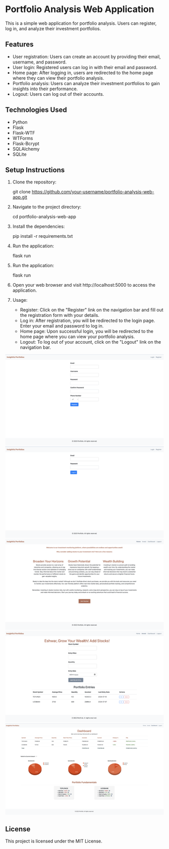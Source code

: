# Portfolio Analysis Web Application

This is a simple web application for portfolio analysis. Users can register, log in, and analyze their investment portfolios.

## Features

- User registration: Users can create an account by providing their email, username, and password.
- User login: Registered users can log in with their email and password.
- Home page: After logging in, users are redirected to the home page where they can view their portfolio analysis.
- Portfolio analysis: Users can analyze their investment portfolios to gain insights into their performance.
- Logout: Users can log out of their accounts.

## Technologies Used

- Python
- Flask
- Flask-WTF
- WTForms
- Flask-Bcrypt
- SQLAlchemy
- SQLite

## Setup Instructions

1. Clone the repository:

    git clone https://github.com/your-username/portfolio-analysis-web-app.git


2. Navigate to the project directory:

    cd portfolio-analysis-web-app


3. Install the dependencies:

    pip install -r requirements.txt


4. Run the application:

    flask run


5. Run the application:

    flask run


6. Open your web browser and visit http://localhost:5000 to access the application.


7. Usage:

    - Register: Click on the "Register" link on the navigation bar and fill out the registration form with your details.
    - Log in: After registration, you will be redirected to the login page. Enter your email and password to log in.
    - Home page: Upon successful login, you will be redirected to the home page where you can view your portfolio analysis.
    - Logout: To log out of your account, click on the "Logout" link on the navigation bar.

![register](static/images/snapshot3.png)
![login](static/images/snapshot4.png)
![Homepage](static/images/snapshot2.png)
![InvestPage](static/images/snapshot5.png)
![Dashboard](static/images/snapshot1.png)


## License
This project is licensed under the MIT License.
